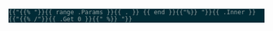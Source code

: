<div class="highlight"><pre tabindex="0" style="color:#93a1a1;background-color:#002b36;-moz-tab-size:4;-o-tab-size:4;tab-size:4">
<code class="language-markdown" data-lang="markdown">{{"{{% "}}{{ range .Params }}{{ . }} {{ end }}{{"%}} "}}{{ .Inner }}{{"{{% /"}}{{ .Get 0 }}{{" %}} "}}</code>
</pre>  
</div>